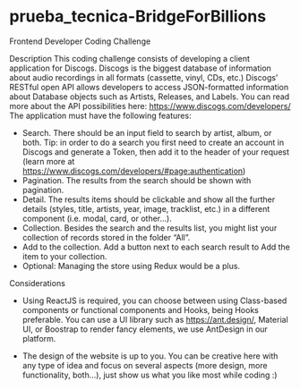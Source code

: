 # prueba_tecnica-BridgeForBillions

Frontend Developer Coding Challenge

Description
This coding challenge consists of developing a client application for Discogs.
Discogs is the biggest database of information about audio recordings in all formats (cassette, vinyl,
CDs, etc.) Discogs’ RESTful open API allows developers to access JSON-formatted information about
Database objects such as Artists, Releases, and Labels. You can read more about the API possibilities
here: https://www.discogs.com/developers/
The application must have the following features:
- Search. There should be an input field to search by artist, album, or both. Tip: in order to do a
search you first need to create an account in Discogs and generate a Token, then add it to the
header of your request (learn more at
https://www.discogs.com/developers/#page:authentication)
- Pagination. The results from the search should be shown with pagination.
- Detail. The results items should be clickable and show all the further details (styles, title,
artists, year, image, tracklist, etc.) in a different component (i.e. modal, card, or other...).
- Collection. Besides the search and the results list, you might list your collection of records
stored in the folder “All”.
- Add to the collection. Add a button next to each search result to Add the item to your
collection.
- Optional: Managing the store using Redux would be a plus.

Considerations
- Using ReactJS is required, you can choose between using Class-based components or
functional components and Hooks, being Hooks preferable. You can use a UI library such as
https://ant.design/, Material UI, or Boostrap to render fancy elements, we use AntDesign in our
platform.

- The design of the website is up to you. You can be creative here with any type of idea and focus
on several aspects (more design, more functionality, both...), just show us what you like most
while coding :)
